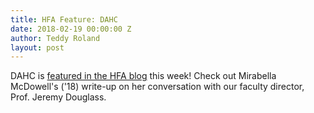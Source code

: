 ```yaml
---
title: HFA Feature: DAHC
date: 2018-02-19 00:00:00 Z
author: Teddy Roland
layout: post
---
```


DAHC is [featured in the HFA blog](https://www.hfa.ucsb.edu/news/2018/2/19/new-ucsb-digital-commons-promises-open-doors-and-open-minds) this week! Check out Mirabella McDowell's ('18) write-up on her conversation with our faculty director, Prof. Jeremy Douglass.